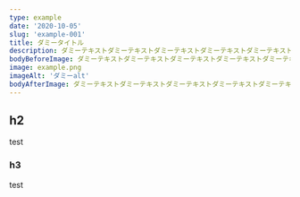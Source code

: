 ```yaml
---
type: example
date: '2020-10-05'
slug: 'example-001'
title: ダミータイトル
description: ダミーテキストダミーテキストダミーテキストダミーテキストダミーテキストダミーテキスト
bodyBeforeImage: ダミーテキストダミーテキストダミーテキストダミーテキストダミーテキストダミーテキスト
image: example.png
imageAlt: 'ダミーalt'
bodyAfterImage: ダミーテキストダミーテキストダミーテキストダミーテキストダミーテキストダミーテキスト
---
```

## h2

test

### h3

test
